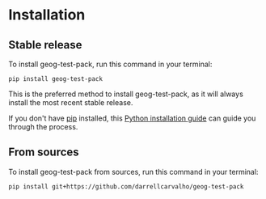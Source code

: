 # Installation

## Stable release

To install geog-test-pack, run this command in your terminal:

```
pip install geog-test-pack
```

This is the preferred method to install geog-test-pack, as it will always install the most recent stable release.

If you don't have [pip](https://pip.pypa.io) installed, this [Python installation guide](http://docs.python-guide.org/en/latest/starting/installation/) can guide you through the process.

## From sources

To install geog-test-pack from sources, run this command in your terminal:

```
pip install git+https://github.com/darrellcarvalho/geog-test-pack
```
